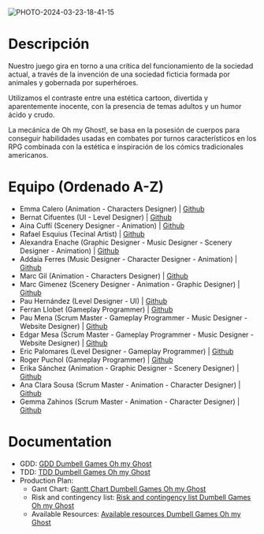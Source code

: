 ![PHOTO-2024-03-23-18-41-15](https://github.com/DumBell-Games/Oh-my-Ghost-by-Dumbell-Games/assets/118179227/d74794ef-1c42-47f0-8160-a2f17f2c6e9c)


# Descripción

Nuestro juego gira en torno a una crítica del funcionamiento de la sociedad actual, a través de la invención de una sociedad ficticia formada por animales y gobernada por superhéroes. 

Utilizamos el contraste entre una estética cartoon, divertida y aparentemente inocente, con la presencia de temas adultos y un humor ácido y crudo. 

La mecánica de Oh my Ghost!, se basa en la posesión de cuerpos para conseguir habilidades usadas en combates por turnos característicos en los RPG combinada con la estética e inspiración de los cómics tradicionales americanos. 

# Equipo (Ordenado A-Z)
- Emma Calero (Animation - Characters Designer) | [Github](https://github.com/emmaacalero)
- Bernat Cifuentes (UI - Level Designer) | [Github](https://github.com/itsBernii)
- Aina Cuffí (Scenery Designer - Animation) | [Github](https://github.com/ainact)
- Rafael Esquius (Tecinal Artist) | [Github](https://github.com/SRRafael8)
- Alexandra Enache (Graphic Designer - Music Designer - Scenery Designer - Animation) | [Github](https://github.com/alexandrae01)
- Addaia Ferres (Music Designer - Character Designer - Animation) | [Github](https://github.com/booStudiooEdu)
- Marc Gil (Animation - Characters Designer) | [Github](https://github.com/markiiish)
- Marc Gimenez (Scenery Designer - Animation - Graphic Designer) | [Github](https://github.com/kithus)
- Pau Hernández (Level Designer - UI) | [Github](https://github.com/PauHeer)
- Ferran Llobet (Gameplay Programmer) | [Github](https://github.com/Ferran-LX)
- Pau Mena (Scrum Master - Gameplay Programmer - Music Designer - Website Designer) | [Github](https://github.com/PauMenaTorres)
- Edgar Mesa (Scrum Master - Gameplay Programmer - Music Designer - Website Designer) | [Github](https://github.com/edgarmd1)
- Eric Palomares (Level Designer - Gameplay Programmer) | [Github](https://github.com/Errico6)
- Roger Puchol (Gameplay Programmer) | [Github](https://github.com/Ropuce)
- Erika Sánchez (Animation - Graphic Designer - Scenery Designer) | [Github](https://github.com/eriiikaa)
- Ana Clara Sousa (Scrum Master - Animation - Character Designer) | [Github](https://github.com/Prilipimpim)
- Gemma Zahinos (Scrum Master - Animation - Character Designer) | [Github](https://github.com/GemmaUPC)

# Documentation
- GDD: [GDD Dumbell Games Oh my Ghost](https://github.com/DumBell-Games/Oh-my-Ghost-by-Dumbell-Games/files/14735300/GDD_Dumbell.Games_Oh_my_Ghost.pdf)
- TDD: [TDD Dumbell Games Oh my Ghost](https://github.com/DumBell-Games/Oh-my-Ghost-by-Dumbell-Games/files/14735433/TDD.-.Dumbell.Games.-.Oh.my.Ghost.pdf)
- Production Plan:
     - Gant Chart: [Gantt Chart Dumbell Games Oh my Ghost](https://github.com/DumBell-Games/Oh-my-Ghost-by-Dumbell-Games/files/14735443/Gantt.Chart.Dumbell.Games.Oh.my.Ghost.-.Gantt.Chart.pdf)
     - Risk and contingency list: [Risk and contingency list Dumbell Games Oh my Ghost](https://github.com/DumBell-Games/Oh-my-Ghost-by-Dumbell-Games/files/14735448/Risk.and.contingency.list.pdf)
     - Available Resources: [Available resources Dumbell Games Oh my Ghost](https://github.com/DumBell-Games/Oh-my-Ghost-by-Dumbell-Games/files/14735453/Available.resources.pdf)

 
  



